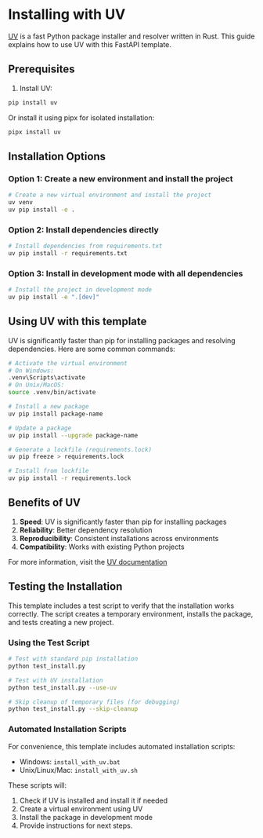 # Installing with UV

[UV](https://github.com/astral-sh/uv) is a fast Python package installer and resolver written in Rust. This guide explains how to use UV with this FastAPI template.

## Prerequisites

1. Install UV:

```bash
pip install uv
```

Or install it using pipx for isolated installation:

```bash
pipx install uv
```

## Installation Options

### Option 1: Create a new environment and install the project

```bash
# Create a new virtual environment and install the project
uv venv
uv pip install -e .
```

### Option 2: Install dependencies directly

```bash
# Install dependencies from requirements.txt
uv pip install -r requirements.txt
```

### Option 3: Install in development mode with all dependencies

```bash
# Install the project in development mode
uv pip install -e ".[dev]"
```

## Using UV with this template

UV is significantly faster than pip for installing packages and resolving dependencies. Here are some common commands:

```bash
# Activate the virtual environment
# On Windows:
.venv\Scripts\activate
# On Unix/MacOS:
source .venv/bin/activate

# Install a new package
uv pip install package-name

# Update a package
uv pip install --upgrade package-name

# Generate a lockfile (requirements.lock)
uv pip freeze > requirements.lock

# Install from lockfile
uv pip install -r requirements.lock
```

## Benefits of UV

1. **Speed**: UV is significantly faster than pip for installing packages
2. **Reliability**: Better dependency resolution
3. **Reproducibility**: Consistent installations across environments
4. **Compatibility**: Works with existing Python projects

For more information, visit the [UV documentation](https://github.com/astral-sh/uv)

## Testing the Installation

This template includes a test script to verify that the installation works correctly. The script creates a temporary environment, installs the package, and tests creating a new project.

### Using the Test Script

```bash
# Test with standard pip installation
python test_install.py

# Test with UV installation
python test_install.py --use-uv

# Skip cleanup of temporary files (for debugging)
python test_install.py --skip-cleanup
```

### Automated Installation Scripts

For convenience, this template includes automated installation scripts:

- Windows: `install_with_uv.bat`
- Unix/Linux/Mac: `install_with_uv.sh`

These scripts will:
1. Check if UV is installed and install it if needed
2. Create a virtual environment using UV
3. Install the package in development mode
4. Provide instructions for next steps.
